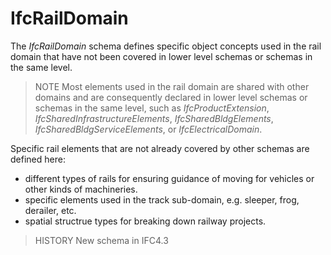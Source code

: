 IfcRailDomain
=============

The _IfcRailDomain_ schema defines specific object concepts used in the rail domain that have not been covered in lower level schemas or schemas in the same level.

> NOTE  Most elements used in the rail domain are shared with other domains and are consequently declared in lower level schemas or schemas in the same level, such as _IfcProductExtension_, _IfcSharedInfrastructureElements_, _IfcSharedBldgElements_, _IfcSharedBldgServiceElements_, or _IfcElectricalDomain_.

Specific rail elements that are not already covered by other schemas are defined here:

* different types of rails for ensuring guidance of moving for vehicles or other kinds of machineries.
* specific elements used in the track sub-domain, e.g. sleeper, frog, derailer, etc.
* spatial structrue types for breaking down railway projects.

> HISTORY  New schema in IFC4.3
